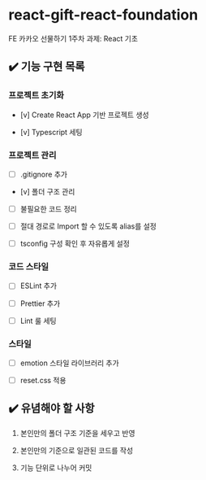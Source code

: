 # react-gift-react-foundation

FE 카카오 선물하기 1주차 과제: React 기초

## ✔️ 기능 구현 목록

### 프로젝트 초기화

- [v] Create React App 기반 프로젝트 생성

- [v] Typescript 세팅

### 프로젝트 관리

- [ ] .gitignore 추가

- [v] 폴더 구조 관리

- [ ] 불필요한 코드 정리

- [ ] 절대 경로로 Import 할 수 있도록 alias를 설정

- [ ] tsconfig 구성 확인 후 자유롭게 설정

### 코드 스타일

- [ ] ESLint 추가

- [ ] Prettier 추가

- [ ] Lint 룰 세팅

### 스타일

- [ ] emotion 스타일 라이브러리 추가

- [ ] reset.css 적용

## ✔️ 유념해야 할 사항

1. 본인만의 폴더 구조 기준을 세우고 반영

2. 본인만의 기준으로 일관된 코드를 작성

3. 기능 단위로 나누어 커밋
